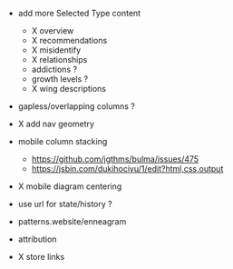 - add more Selected Type content

  - X overview
  - X recommendations
  - X misidentify
  - X relationships
  - addictions ?
  - growth levels ?
  - X wing descriptions

- gapless/overlapping columns ?

- X add nav geometry

- mobile column stacking

  - https://github.com/jgthms/bulma/issues/475
  - https://jsbin.com/dukihociyu/1/edit?html,css,output

- X mobile diagram centering

- use url for state/history ?

- patterns.website/enneagram

- attribution

- X store links
